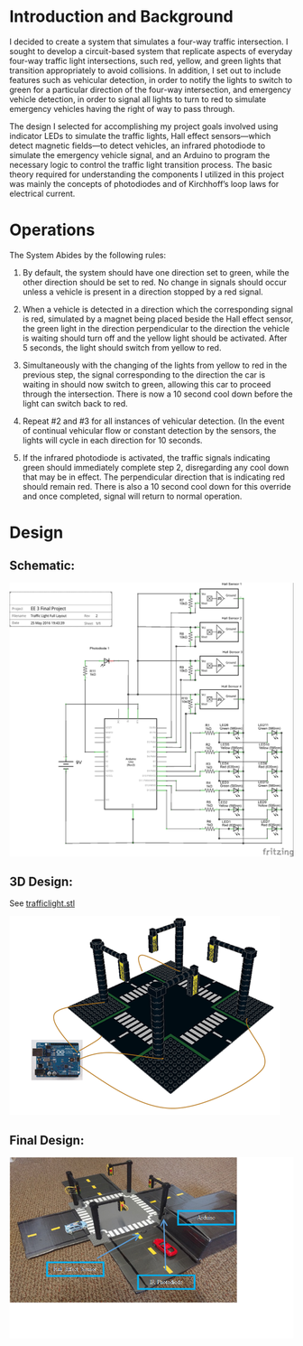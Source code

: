 # Introduction and Background
I decided to create a system that simulates a four-way traffic intersection. I sought to develop a circuit-based system that replicate aspects of everyday four-way traffic light intersections, such red, yellow, and green lights that transition appropriately to avoid collisions. In addition, I set out to include features such as vehicular detection, in order to notify the lights to switch to green for a particular direction of the four-way intersection, and emergency vehicle detection, in order to signal all lights to turn to red to simulate emergency vehicles having the right of way to pass through. 

The design I selected for accomplishing my project goals involved using indicator LEDs to simulate the traffic lights, Hall effect sensors—which detect magnetic fields—to detect vehicles, an infrared photodiode to simulate the emergency vehicle signal, and an Arduino to program the necessary logic to control the traffic light transition process. The basic theory required for understanding the components I utilized in this project was mainly the concepts of photodiodes and of Kirchhoff’s loop laws for electrical current.

# Operations
The System Abides by the following rules:

1)	By default, the system should have one direction set to green, while the other direction should be set to red. No change in signals should occur unless a vehicle is present in a direction stopped by a red signal. 

2)	When a vehicle is detected in a direction which the corresponding signal is red, simulated by a magnet being placed beside the Hall effect sensor, the green light in the direction perpendicular to the direction the vehicle is waiting should turn off and the yellow light should be activated. After 5 seconds, the light should switch from yellow to red. 

3)	Simultaneously with the changing of the lights from yellow to red in the previous step, the signal corresponding to the direction the car is waiting in should now switch to green, allowing this car to proceed through the intersection. There is now a 10 second cool down before the light can switch back to red. 

4)	Repeat #2 and #3 for all instances of vehicular detection. (In the event of continual vehicular flow or constant detection by the sensors, the lights will cycle in each direction for 10 seconds. 

5)	If the infrared photodiode is activated, the traffic signals indicating green should immediately complete step 2, disregarding any cool down that may be in effect. The perpendicular direction that is indicating red should remain red. There is also a 10 second cool down for this override and once completed, signal will return to normal operation.

# Design
## Schematic: 
![alt text][schematic]

## 3D Design: 
See [trafficlight.stl](trafficlight.stl)

![alt text][3d]

## Final Design:
![alt text][actual]

[schematic]: traffic%20light_schem.jpg "Traffic Light Controller Schematic"
[3d]: 3dModel.png "Traffic Light Controller Schematic"
[actual]: Final%20Protoype.png "Traffic Light Controller Schematic"

